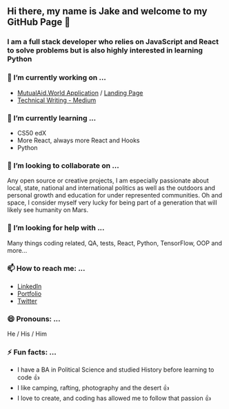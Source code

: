 ## Hi there, my name is Jake and welcome to my GitHub Page 👋

### I am a full stack developer who relies on JavaScript and React to solve problems but is also highly interested in learning Python

<!-- **JakeG-9191/JakeG-9191** is a ✨ _special_ ✨ repository because its `README.md` (this file) appears on your GitHub profile.

Here are some ideas to get you started: -->

### 🔭 I’m currently working on ...

- [MutualAid.World Application](https://github.com/JakeG-9191/resilience-app) / [Landing Page](https://github.com/JakeG-9191/resilience-landing-page)
- [Technical Writing - Medium](https://medium.com/@bjornsin)

### 🌱 I’m currently learning ...

- CS50 edX
- More React, always more React and Hooks
- Python

### 👯 I’m looking to collaborate on ...

Any open source or creative projects, I am especially passionate about local, state, national and international politics as well as the outdoors and personal growth and education for under represented communities. Oh and space, I consider myself very lucky for being part of a generation that will likely see humanity on Mars.

### 🤔 I’m looking for help with ...

Many things coding related, QA, tests, React, Python, TensorFlow, OOP and more...

### 📫 How to reach me: ...

- [LinkedIn](https://www.linkedin.com/in/jacob-garlick/)
- [Portfolio](https://jacob-garlick.com/)
- [Twitter](https://twitter.com/garlick_jake)

### 😄 Pronouns: ...

He / His / Him

### ⚡ Fun facts: ...

- I have a BA in Political Science and studied History before learning to code :+1:
- I like camping, rafting, photography and the desert :+1:
- I love to create, and coding has allowed me to follow that passion :+1:
